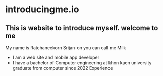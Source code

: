 # introducingme.io
## This is website to introduce myself. welcome to me
My name is Ratchaneekorn Srijan-on you can call me Milk
- I am a web site and mobile app developer
- I have a bachelor of Computer engineering at khon kaen university graduate from computer since 2022
Experience
